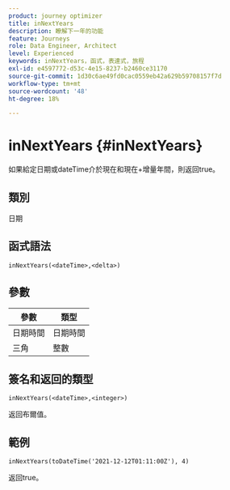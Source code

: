 ```yaml
---
product: journey optimizer
title: inNextYears
description: 瞭解下一年的功能
feature: Journeys
role: Data Engineer, Architect
level: Experienced
keywords: inNextYears，函式，表達式，旅程
exl-id: e4597772-d53c-4e15-8237-b2460ce31170
source-git-commit: 1d30c6ae49fd0cac0559eb42a629b59708157f7d
workflow-type: tm+mt
source-wordcount: '48'
ht-degree: 18%

---
```


# inNextYears {#inNextYears}

如果給定日期或dateTime介於現在和現在+增量年間，則返回true。

## 類別

日期

## 函式語法

`inNextYears(<dateTime>,<delta>)`

## 參數

| 參數 | 類型 |
|-----------|------------------|
| 日期時間 | 日期時間 |
| 三角 | 整數 |

## 簽名和返回的類型

`inNextYears(<dateTime>,<integer>)`

返回布爾值。

## 範例

`inNextYears(toDateTime('2021-12-12T01:11:00Z'), 4)`

返回true。
